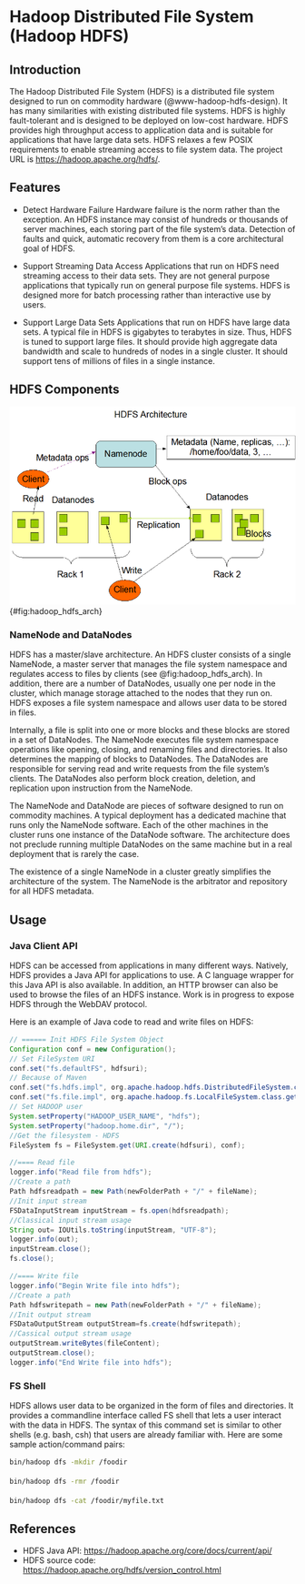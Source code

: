 # Hadoop Distributed File System (Hadoop HDFS)

## Introduction

The Hadoop Distributed File System (HDFS) is a distributed file system designed to run on commodity hardware (@www-hadoop-hdfs-design). It has many similarities with existing distributed file systems. HDFS is highly fault-tolerant and is designed to be deployed on low-cost hardware. HDFS provides high throughput access to application data and is suitable for applications that have large data sets. HDFS relaxes a few POSIX requirements to enable streaming access to file system data. The project URL is https://hadoop.apache.org/hdfs/.

## Features

* Detect Hardware Failure
Hardware failure is the norm rather than the exception. An HDFS instance may consist of hundreds or thousands of server machines, each storing part of the file system’s data. Detection of faults and quick, automatic recovery from them is a core architectural goal of HDFS.

* Support Streaming Data Access
Applications that run on HDFS need streaming access to their data sets. They are not general purpose applications that typically run on general purpose file systems. HDFS is designed more for batch processing rather than interactive use by users.

* Support Large Data Sets
Applications that run on HDFS have large data sets. A typical file in HDFS is gigabytes to terabytes in size. Thus, HDFS is tuned to support large files. It should provide high aggregate data bandwidth and scale to hundreds of nodes in a single cluster. It should support tens of millions of files in a single instance.

## HDFS Components

![Hadoop HDFS [@www-hadoop-hdfs-design]](images/hdfsarchitecture.gif){#fig:hadoop_hdfs_arch}

### NameNode and DataNodes

HDFS has a master/slave architecture. An HDFS cluster consists of a single NameNode, a master server that manages the file system namespace and regulates access to files by clients (see @fig:hadoop_hdfs_arch). In addition, there are a number of DataNodes, usually one per node in the cluster, which manage storage attached to the nodes that they run on. HDFS exposes a file system namespace and allows user data to be stored in files. 

Internally, a file is split into one or more blocks and these blocks are stored in a set of DataNodes. The NameNode executes file system namespace operations like opening, closing, and renaming files and directories. It also determines the mapping of blocks to DataNodes. The DataNodes are responsible for serving read and write requests from the file system’s clients. The DataNodes also perform block creation, deletion, and replication upon instruction from the NameNode.

The NameNode and DataNode are pieces of software designed to run on commodity machines. A typical deployment has a dedicated machine that runs only the NameNode software. Each of the other machines in the cluster runs one instance of the DataNode software. The architecture does not preclude running multiple DataNodes on the same machine but in a real deployment that is rarely the case.

The existence of a single NameNode in a cluster greatly simplifies the architecture of the system. The NameNode is the arbitrator and repository for all HDFS metadata.


## Usage

### Java Client API

HDFS can be accessed from applications in many different ways. Natively, HDFS provides a Java API for applications to use. A C language wrapper for this Java API is also available. In addition, an HTTP browser can also be used to browse the files of an HDFS instance. Work is in progress to expose HDFS through the WebDAV protocol.

Here is an example of Java code to read and write files on HDFS:

```java
// ====== Init HDFS File System Object
Configuration conf = new Configuration();
// Set FileSystem URI
conf.set("fs.defaultFS", hdfsuri);
// Because of Maven
conf.set("fs.hdfs.impl", org.apache.hadoop.hdfs.DistributedFileSystem.class.getName());
conf.set("fs.file.impl", org.apache.hadoop.fs.LocalFileSystem.class.getName());
// Set HADOOP user
System.setProperty("HADOOP_USER_NAME", "hdfs");
System.setProperty("hadoop.home.dir", "/");
//Get the filesystem - HDFS
FileSystem fs = FileSystem.get(URI.create(hdfsuri), conf);
```

```java
//==== Read file
logger.info("Read file from hdfs");
//Create a path
Path hdfsreadpath = new Path(newFolderPath + "/" + fileName);
//Init input stream
FSDataInputStream inputStream = fs.open(hdfsreadpath);
//Classical input stream usage
String out= IOUtils.toString(inputStream, "UTF-8");
logger.info(out);
inputStream.close();
fs.close();
```

```java
//==== Write file
logger.info("Begin Write file into hdfs");
//Create a path
Path hdfswritepath = new Path(newFolderPath + "/" + fileName);
//Init output stream
FSDataOutputStream outputStream=fs.create(hdfswritepath);
//Cassical output stream usage
outputStream.writeBytes(fileContent);
outputStream.close();
logger.info("End Write file into hdfs");
```

### FS Shell

HDFS allows user data to be organized in the form of files and directories. It provides a commandline interface called FS shell that lets a user interact with the data in HDFS. The syntax of this command set is similar to other shells (e.g. bash, csh) that users are already familiar with. Here are some sample action/command pairs:

```bash
bin/hadoop dfs -mkdir /foodir

bin/hadoop dfs -rmr /foodir

bin/hadoop dfs -cat /foodir/myfile.txt
```

## References

* HDFS Java API: https://hadoop.apache.org/core/docs/current/api/
* HDFS source code: https://hadoop.apache.org/hdfs/version_control.html